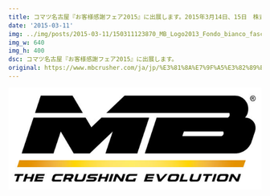 ```yaml
---
title: コマツ名古屋『お客様感謝フェア2015』に出展します。2015年3月14日、15日　株式会社前田製作所　コマツ名古屋/レンタル21
date: '2015-03-11'
img: ../img/posts/2015-03-11/150311123870_MB_Logo2013_Fondo_bianco_fascia_Sfumatura.jpg
img_w: 640
img_h: 400
dsc: コマツ名古屋『お客様感謝フェア2015』に出展します。
original: https://www.mbcrusher.com/ja/jp/%E3%81%8A%E7%9F%A5%E3%82%89%E3%81%9B/news/%E3%82%B3%E3%83%9E%E3%83%84%E5%90%8D%E5%8F%A4%E5%B1%8B%E3%80%8E%E3%81%8A%E5%AE%A2%E6%A7%98%E6%84%9F%E8%AC%9D%E3%83%95%E3%82%A7%E3%82%A22015%E3%80%8F%E3%81%AB%E5%87%BA%E5%B1%95%E3%81%97%E3%81%BE%E3%81%99%E3%80%822015%E5%B9%B43%E6%9C%8814%E6%97%A5%E3%80%8115%E6%97%A5%E3%80%80%E6%A0%AA%E5%BC%8F%E4%BC%9A%E7%A4%BE%E5%89%8D%E7%94%B0%E8%A3%BD%E4%BD%9C%E6%89%80%E3%80%80%E3%82%B3%E3%83%9E%E3%83%84%E5%90%8D%E5%8F%A4%E5%B1%8B-%E3%83%AC%E3%83%B3%E3%82%BF%E3%83%AB21
---
```

<img 
    src="../img/posts/2015-03-11/150311123870_MB_Logo2013_Fondo_bianco_fascia_Sfumatura.jpg"
    alt="150311123870 MB Logo2013 Fondo bianco fascia Sfumatura"
    class="rounded-2xl"
/>